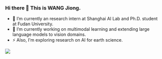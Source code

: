 ### Hi there 👋 This is WANG Jiong.

- 🌱 I’m currently an research intern at Shanghai AI Lab and Ph.D. student at Fudan University.
- 🔭 I’m currently working on multimodal learning and extending large language models to vision domains.
- ⚡ Also, I'm exploring research on AI for earth science.

![](https://github-readme-stats.vercel.app/api?username=wangjiongw&show_icons=true&count_private=true&theme=cobalt)

<!--
**wangjiongw/wangjiongw** is a ✨ _special_ ✨ repository because its `README.md` (this file) appears on your GitHub profile.

Here are some ideas to get you started:

- 🔭 I’m currently working on ...
- 🌱 I’m currently learning ...
- 👯 I’m looking to collaborate on ...
- 🤔 I’m looking for help with ...
- 💬 Ask me about ...
- 📫 How to reach me: ...
- 😄 Pronouns: ...
- ⚡ Fun fact: ...
-->
